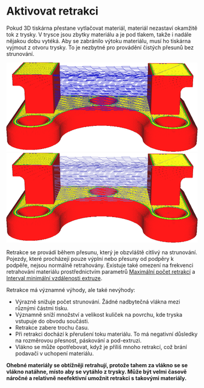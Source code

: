 Aktivovat retrakci
====
Pokud 3D tiskárna přestane vytlačovat materiál, materiál nezastaví okamžitě tok z trysky. V trysce jsou zbytky materiálu a je pod tlakem, takže i nadále nějakou dobu vytéká. Aby se zabránilo výtoku materiálu, musí ho tiskárna vyjmout z otvoru trysky. To je nezbytné pro provádění čistých přesunů bez strunování.

![Retrakce je deaktivována](../../../articles/images/retraction_enable_disabled.png)
![Retrahované přesuny se objevují ve světle modré barvě](../../../articles/images/retraction_enable_enabled.png)

Retrakce se provádí během přesunu, který je obzvláště citlivý na strunování. Pojezdy, které procházejí pouze výplní nebo přesuny od podpěry k podpěře, nejsou normálně retrahovány. Existuje také omezení na frekvenci retrahování materiálu prostřednictvím parametrů [Maximální počet retrakcí](retraction_count_max.md) a [Interval minimální vzdálenosti extruze](retraction_extrusion_window.md).

Retrakce má významné výhody, ale také nevýhody:
* Výrazně snižuje počet strunování. Žádné nadbytečná vlákna mezi různými částmi tisku.
* Významně sníží množství a velikost kuliček na povrchu, kde tryska vstupuje do obvodu součásti.
* Retrakce zabere trochu času.
* Při retrakci dochází k přerušení toku materiálu. To má negativní důsledky na rozměrovou přesnost, páskování a pod-extruzi.
* Vlákno se může opotřebovat, když je příliš mnoho retrakcí, což brání podavači v uchopení materiálu.

**Ohebné materiály se obtížněji retrahují, protože tahem za vlákno se se vlákno natáhne, místo aby se vytáhlo z trysky. Může být velmi časově náročné a relativně neefektivní umožnit retrakci s takovými materiály.**


